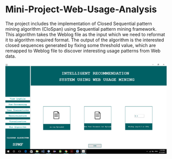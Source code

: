 # Mini-Project-Web-Usage-Analysis

The project includes the implementation of Closed Sequential pattern mining algorithm (CloSpan) using Sequential pattern mining framework. This algorithm takes the Weblog file as the input which we need to reformat it to algorithm required format. The output of the algorithm is the interested closed sequences generated by fixing some threshold value, which are remapped to Weblog file to discover interesting usage patterns from Web data. 

![UserInterface](https://github.com/shivakittugotur/Mini-Project-Web-Usage-Analysis/blob/master/spmfmaster/UserInterface%20Images/Screenshot%20(65).png)